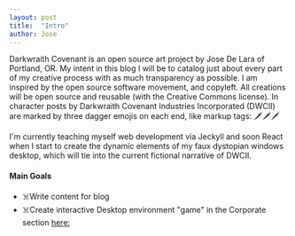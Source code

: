 ```yaml
---
layout: post
title:  "Intro"
author: Jose
---
```

Darkwraith Covenant is an open source art project by Jose De Lara of Portland, OR. My intent in this blog I will be to catalog just about every part of my creative process with as much transparency as possible. I am inspired by the open source software movement, and copyleft. All creations will be open source and reusable (with the Creative Commons license). In character posts by Darkwraith Covenant Industries Incorporated (DWCII) are marked by three dagger emojis on each end, like markup tags: 🗡️🗡️🗡️

I'm currently teaching myself web development via Jeckyll and soon React when I start to create the dynamic elements of my faux dystopian windows desktop, which will tie into the current fictional narrative of DWCII. 

#### Main Goals

- ☠️Write content for blog
- ☠️Create interactive Desktop environment "game" in the Corporate section [here:](/desktop/index.html)